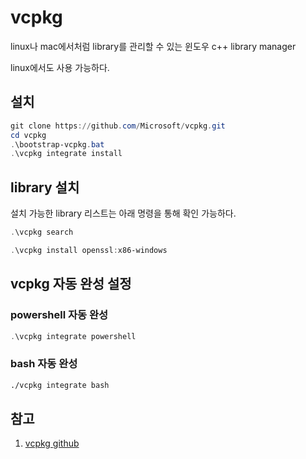 # vcpkg

linux나 mac에서처럼 library를 관리할 수 있는 윈도우 c++ library manager

linux에서도 사용 가능하다.

## 설치

```powershell
git clone https://github.com/Microsoft/vcpkg.git
cd vcpkg
.\bootstrap-vcpkg.bat
.\vcpkg integrate install
```

## library 설치

설치 가능한 library 리스트는 아래 명령을 통해 확인 가능하다.

```powershell
.\vcpkg search
```

```powershell
.\vcpkg install openssl:x86-windows
```

## vcpkg 자동 완성 설정

### powershell 자동 완성

```powershell
.\vcpkg integrate powershell
```

### bash 자동 완성

```bash
./vcpkg integrate bash
```

## 참고

1. [vcpkg github](https://github.com/Microsoft/vcpkg)